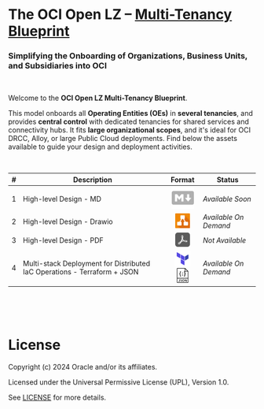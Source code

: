 # **The OCI Open LZ &ndash; [Multi-Tenancy Blueprint](#)**

### Simplifying the Onboarding of Organizations, Business Units, and Subsidiaries into OCI

&nbsp;  

Welcome to the **OCI Open LZ Multi-Tenancy Blueprint**. 

This model onboards all **Operating Entities (OEs)** in **several tenancies**, and provides **central control** with dedicated tenancies for shared services and connectivity hubs. It fits **large organizational scopes**, and it's ideal for OCI DRCC, Alloy, or large Public Cloud deployments. Find below the assets available to guide your design and deployment activities.


&nbsp; 

| # | Description | Format   | Status |  
|---|---|:-:|---|
| 1 | High-level Design - MD | <img src="../../commons/images/icon_md_grayed.jpg" width="45">  |  *Available Soon* |
| 2 | High-level Design - Drawio | <img src="../../commons/images/icon_drawio.jpg" width="30"> | *Available On Demand*
| 3 | High-level Design - PDF | <img src="../../commons/images/icon_pdf_grayed.jpg" width="30"> | *Not Available* |
| 4 | Multi-stack Deployment for Distributed IaC Operations - Terraform + JSON |  <img src="../../commons/images/icon_terraform.jpg" width="32"><img src="../../commons/images/icon_json.jpg" width="30">  | *Available On Demand* |


&nbsp; 

&nbsp; 

# License

Copyright (c) 2024 Oracle and/or its affiliates.

Licensed under the Universal Permissive License (UPL), Version 1.0.

See [LICENSE](LICENSE) for more details.
